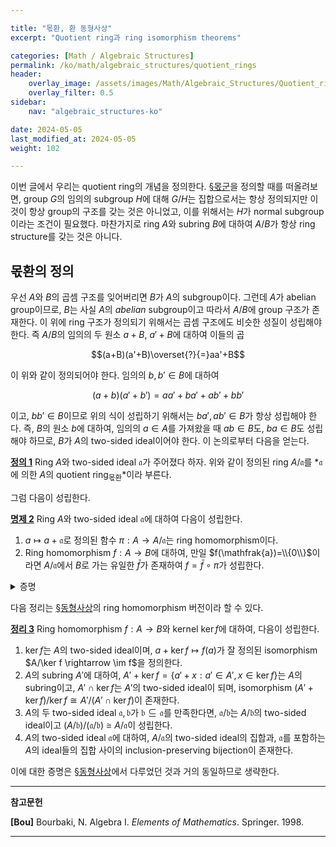 ```yaml
---

title: "몫환, 환 동형사상"
excerpt: "Quotient ring과 ring isomorphism theorems"

categories: [Math / Algebraic Structures]
permalink: /ko/math/algebraic_structures/quotient_rings
header:
    overlay_image: /assets/images/Math/Algebraic_Structures/Quotient_rings.png
    overlay_filter: 0.5
sidebar: 
    nav: "algebraic_structures-ko"

date: 2024-05-05
last_modified_at: 2024-05-05
weight: 102

---
```


이번 글에서 우리는 quotient ring의 개념을 정의한다. [§몫군](/ko/math/algebraic_structures/quotient_groups)을 정의할 때를 떠올려보면, group $G$의 임의의 subgroup $H$에 대해 $G/H$는 집합으로서는 항상 정의되지만 이것이 항상 group의 구조를 갖는 것은 아니었고, 이를 위해서는 $H$가 normal subgroup이라는 조건이 필요했다. 마찬가지로 ring $A$와 subring $B$에 대하여 $A/B$가 항상 ring structure를 갖는 것은 아니다. 

## 몫환의 정의

우선 $A$와 $B$의 곱셈 구조를 잊어버리면 $B$가 $A$의 subgroup이다. 그런데 $A$가 abelian group이므로, $B$는 사실 $A$의 *abelian* subgroup이고 따라서 $A/B$에 group 구조가 존재한다. 이 위에 ring 구조가 정의되기 위해서는 곱셈 구조에도 비슷한 성질이 성립해야 한다. 즉 $A/B$의 임의의 두 원소 $a+B$, $a'+B$에 대하여 이들의 곱

$$(a+B)(a'+B)\overset{?}{=}aa'+B$$

이 위와 같이 정의되어야 한다. 임의의 $b,b'\in B$에 대하여

$$(a+b)(a'+b')=aa'+ba'+ab'+bb'$$

이고, $bb'\in B$이므로 위의 식이 성립하기 위해서는 $ba',ab'\in B$가 항상 성립해야 한다. 즉, $B$의 원소 $b$에 대하여, 임의의 $a\in A$를 가져왔을 때 $ab\in B$도, $ba\in B$도 성립해야 하므로, $B$가 $A$의 two-sided ideal이어야 한다. 이 논의로부터 다음을 얻는다.

<div class="definition" markdown="1">

<ins id="def1">**정의 1**</ins> Ring $A$와 two-sided ideal $\mathfrak{a}$가 주어졌다 하자. 위와 같이 정의된 ring $A/\mathfrak{a}$를 *$\mathfrak{a}$에 의한 $A$의 quotient ring<sub>몫환</sub>*이라 부른다.

</div>

그럼 다음이 성립한다.

<div class="proposition" markdown="1">

<ins id="prop2">**명제 2**</ins> Ring $A$와 two-sided ideal $\mathfrak{a}$에 대하여 다음이 성립한다.

1. $a\mapsto a+\mathfrak{a}$로 정의된 함수 $\pi:A\rightarrow A/\mathfrak{a}$는 ring homomorphism이다.
2. Ring homomorphism $f:A \rightarrow B$에 대하여, 만일 $f(\mathfrak{a})=\\{0\\}$이라면 $A/\mathfrak{a}$에서 $B$로 가는 유일한 $\bar{f}$가 존재하여 $f=\bar{f}\circ\pi$가 성립한다.

</div>
<details class="proof" markdown="1">
<summary>증명</summary>

1. $\pi$가 덧셈에 대해 abelian group homomorphism을 정의한다는 것은 [§몫군](/ko/math/algebraic_structures/quotient_groups)의 결과로부터 자명하다. $\pi$가 곱셈을 보존하는 것 또한 위의 논의로부터 자명하며, 따라서 $1+\mathfrak{a}$가 $A/\mathfrak{a}$의 $1$이 되는 것을 확인할 수 있다.
2. 우선 $f$를 abelian group homomorphism으로 생각하자. 그럼 주어진 조건에 의하여 $A$의 subgroup $\mathfrak{a}$가 $\ker f$에 포함되므로, $A/\mathfrak{a}$에서 $B$로 가는 유일한 *group* homomorphism $\bar{f}:A/\mathfrak{a}\rightarrow B$가 존재하여. ([§동형사상, ⁋명제 3](/ko/math/algebraic_structures/isomorphism_theorems#prop3])) $f=\bar{f}\circ\pi$가 성립한다.  
    이제 $A/\mathfrak{a}$의 두 원소 $x+\mathfrak{a}, y+\mathfrak{a}$를 임의로 택하자. 그럼

    $$(x+\mathfrak{a})(y+\mathfrak{a})=xy+\mathfrak{a}=\pi(xy)$$

    이므로, 다음 식

    $$\bar{f}((x+\mathfrak{a})(y+\mathfrak{a}))=\bar{f}(\pi(x)\pi(y))=\bar{f}(\pi(xy))=f(xy)=f(x)f(y)=\bar{f}(\pi(x))\bar{f}(\pi(y))=\bar{f}(x+\mathfrak{a})\bar{f}(y+\mathfrak{a})$$

    에 의해 $\bar{f}$는 곱셈을 보존한다. 비슷하게 $\bar{f}(1+\mathfrak{a})=\bar{f}(\pi(1))=f(1)=1$로부터 $\bar{f}$는 $1$을 $1$로 보낸다. 

</details>

다음 정리는 [§동형사상](/ko/math/algebraic_structures/isomorphism_theorems)의 ring homomorphism 버전이라 할 수 있다.

<div class="proposition" markdown="1">

<ins id="thm3">**정리 3**</ins> Ring homomorphism $f:A \rightarrow B$와 kernel $\ker f$에 대하여, 다음이 성립한다.

1. $\ker f$는 $A$의 two-sided ideal이며, $a+\ker f \mapsto f(a)$가 잘 정의된 isomorphism $A/\ker f \rightarrow \im f$을 정의한다.
2. $A$의 subring $A'$에 대하여, $A'+\ker f=\{a'+x:a'\in A', x\in\ker f\}$는 $A$의 subring이고, $A'\cap\ker f$는 $A'$의 two-sided ideal이 되며, isomorphism $(A'+\ker f)/\ker f\cong A'/(A'\cap \ker f)$이 존재한다. 
3. $A$의 두 two-sided ideal $\mathfrak{a}, \mathfrak{b}$가 $\mathfrak{b}\subseteq \mathfrak{a}$를 만족한다면, $\mathfrak{a}/\mathfrak{b}$는 $A/\mathfrak{b}$의 two-sided ideal이고 $(A/\mathfrak{b})/(\mathfrak{a}/\mathfrak{b})\cong A/\mathfrak{a}$이 성립한다.
4. $A$의 two-sided ideal $\mathfrak{a}$에 대하여, $A/\mathfrak{a}$의 two-sided ideal의 집합과, $\mathfrak{a}$를 포함하는 $A$의 ideal들의 집합 사이의 inclusion-preserving bijection이 존재한다.

</div>

이에 대한 증명은 [§동형사상](/ko/math/algebraic_structures/isomorphism_theorems)에서 다루었던 것과 거의 동일하므로 생략한다. 

---

**참고문헌**

**[Bou]** Bourbaki, N. Algebra I. *Elements of Mathematics*. Springer. 1998.  

---